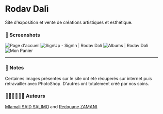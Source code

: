 # Rodav Dalì
Site d'exposition et vente de créations artistiques et esthétique. 

### 📸 Screenshots 
![](https://drive.google.com/uc?id=1IC-wuB454fFAzkUNW1eUA0ewfn0WPb6Q&authuser=saidsalimo%40eisti.eu&usp=drive_fs "Page d'accueil")
![](https://drive.google.com/uc?id=1IDCNgEJbSDHc9CsH9cnuvxfic8-majo9&authuser=saidsalimo%40eisti.eu&usp=drive_fs "SignUp - SignIn | Rodav Dalì")
![](https://drive.google.com/uc?id=1IIJViCXXf6cXnoho--YbvIVKSHy4Qhs1&authuser=saidsalimo%40eisti.eu&usp=drive_fs "Albums | Rodav Dalì")
![](https://drive.google.com/uc?id=1IIvKy1HOLoExQanKwFGQVcYZnktkRQj_&authuser=saidsalimo%40eisti.eu&usp=drive_fs "Mon Panier")

---
### 📌 Notes 
Certaines images présentes sur le site ont été récuperés sur internet puis retravailler avec PhotoShop. D'autres ont totalement créé par nos soins.<br>

### 👨🏾‍💻👨🏼‍💻 Auteurs
[Mlamali SAID SALIMO](https://www.linkedin.com/in/mlamalisaidsalimo) and [Redouane ZAMANI](https://www.linkedin.com/in/redouane-zamani-041184200/). <br/>


